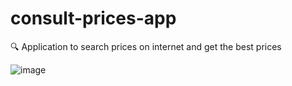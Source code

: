 # consult-prices-app
🔍 Application to search prices on internet and get the best prices 

![image](https://user-images.githubusercontent.com/58709086/208208970-b83e44bd-89a4-4e08-90ca-eddfaa026869.png)

